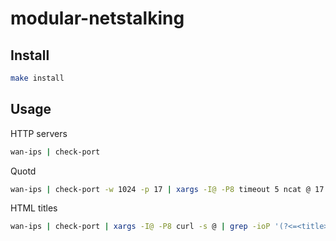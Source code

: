 # modular-netstalking

## Install

```sh
make install
```

## Usage

HTTP servers

```sh
wan-ips | check-port
```

Quotd

```sh
wan-ips | check-port -w 1024 -p 17 | xargs -I@ -P8 timeout 5 ncat @ 17
```
HTML titles

```sh
wan-ips | check-port | xargs -I@ -P8 curl -s @ | grep -ioP '(?<=<title>)[^<]+'
```
